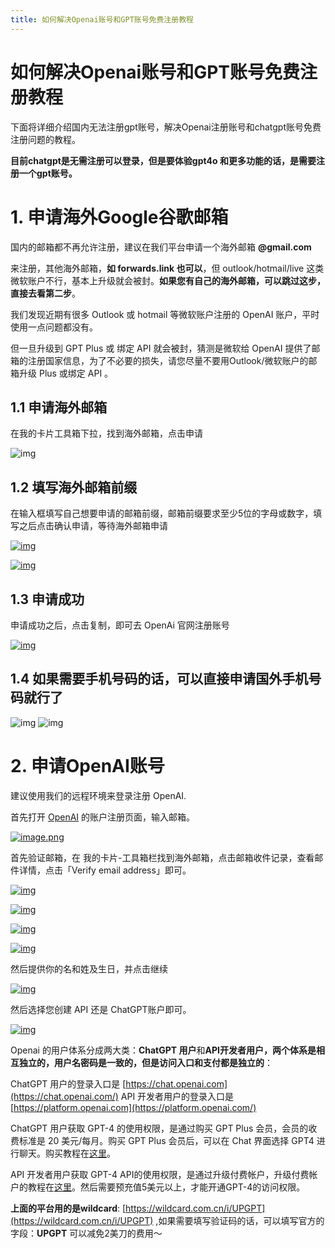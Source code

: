 ```yaml
---
title: 如何解决Openai账号和GPT账号免费注册教程
---
```


# 如何解决Openai账号和GPT账号免费注册教程

下面将详细介绍国内无法注册gpt账号，解决Openai注册账号和chatgpt账号免费注册问题的教程。

**目前chatgpt是无需注册可以登录，但是要体验gpt4o 和更多功能的话，是需要注册一个gpt账号。**

# 1. 申请**海外Google谷歌邮箱**

国内的邮箱都不再允许注册，建议在我们平台申请一个海外邮箱 **@gmail.com**

来注册，其他海外邮箱，**如  forwards.link 也可以**，但 outlook/hotmail/live 这类微软账户不行，基本上升级就会被封。**如果您有自己的海外邮箱，可以跳过这步，直接去看第二步**。

我们发现近期有很多 Outlook 或 hotmail 等微软账户注册的 OpenAI 账户，平时使用一点问题都没有。

 但一旦升级到 GPT Plus 或 绑定 API 就会被封，猜测是微软给 OpenAI 提供了邮箱的注册国家信息，为了不必要的损失，请您尽量不要用Outlook/微软账户的邮箱升级 Plus 或绑定 API 。


## 1.1 申请海外邮箱

在我的卡片工具箱下拉，找到海外邮箱，点击申请

![img](https://pic1.zhimg.com/80/v2-21af598687debc94ab9c0786d8e6ce30_720w.png)

 

## 1.2 填写海外邮箱前缀 

在输入框填写自己想要申请的邮箱前缀，邮箱前缀要求至少5位的字母或数字，填写之后点击确认申请，等待海外邮箱申请

[![img](https://downloads.intercomcdn.com/i/o/933392117/59d6b7735d5bb29c0a3972d0/image.png)](https://downloads.intercomcdn.com/i/o/933392117/59d6b7735d5bb29c0a3972d0/image.png)

 

[![img](https://downloads.intercomcdn.com/i/o/933392939/c05e1f10d49c12e3ebf35e9d/image.png)](https://downloads.intercomcdn.com/i/o/933392939/c05e1f10d49c12e3ebf35e9d/image.png)

 

## 1.3 申请成功

申请成功之后，点击复制，即可去 OpenAi 官网注册账号

[![img](https://downloads.intercomcdn.com/i/o/933397690/e2c9510701a3c2171318bb4a/image.png)](https://downloads.intercomcdn.com/i/o/933397690/e2c9510701a3c2171318bb4a/image.png)


## 1.4 如果需要手机号码的话，可以直接申请国外手机号码就行了

![img](https://picx.zhimg.com/80/v2-769082a9656547b708b045d6760dde2a_720w.png)
![img](https://picx.zhimg.com/80/v2-95fca01512aa7bbec7dc1732b77a274a_720w.png)
 


# 2. 申请OpenAI账号

建议使用我们的远程环境来登录注册 OpenAI.


首先打开 [OpenAI](https://platform.openai.com/signup) 的账户注册页面，输入邮箱。

 

[![image.png](https://wildcard-b0518949163b.intercom-attachments-1.com/i/o/785427440/289bb339db4830393b460876/chatgpt-3.png)](https://wildcard-b0518949163b.intercom-attachments-1.com/i/o/785427440/289bb339db4830393b460876/chatgpt-3.png)

 

首先验证邮箱，在 我的卡片-工具箱栏找到海外邮箱，点击邮箱收件记录，查看邮件详情，点击「Verify email address」即可。

[![img](https://downloads.intercomcdn.com/i/o/933408659/05ddb79ecfc2075f754d056a/image.png)](https://downloads.intercomcdn.com/i/o/933408659/05ddb79ecfc2075f754d056a/image.png)

[![img](https://downloads.intercomcdn.com/i/o/933411440/9886a9d05ac5bf77e6319dc5/image.png)](https://downloads.intercomcdn.com/i/o/933411440/9886a9d05ac5bf77e6319dc5/image.png)

[![img](https://downloads.intercomcdn.com/i/o/933410861/538dfc44520de5c77d4f6154/image.png)](https://downloads.intercomcdn.com/i/o/933410861/538dfc44520de5c77d4f6154/image.png)

[![img](https://downloads.intercomcdn.com/i/o/933411969/3ad41d5d798304db2bad57dc/image.png)](https://downloads.intercomcdn.com/i/o/933411969/3ad41d5d798304db2bad57dc/image.png)


然后提供你的名和姓及生日，并点击继续

[![img](https://downloads.intercomcdn.com/i/o/838845488/7197c3aed39a11c6f7f55201/%E6%88%AA%E5%B1%8F2023-09-26+12.23.19.png)](https://downloads.intercomcdn.com/i/o/838845488/7197c3aed39a11c6f7f55201/截屏2023-09-26+12.23.19.png)

然后选择您创建 API 还是 ChatGPT账户即可。

[![img](https://downloads.intercomcdn.com/i/o/890061104/aa5fde7fae042b7c094bcbca/Screenshot+2023-11-22+at+11.57.54.png)](https://downloads.intercomcdn.com/i/o/890061104/aa5fde7fae042b7c094bcbca/Screenshot+2023-11-22+at+11.57.54.png)

Openai 的用户体系分成两大类：**ChatGPT 用户**和**API开发者用户，两个体系是相互独立的，用户名密码是一致的，但是访问入口和支付都是独立的**：

ChatGPT 用户的登录入口是 [https://chat.openai.com](https://chat.openai.com/)
API 开发者用户的登录入口是 [https://platform.openai.com](https://platform.openai.com/)

 

ChatGPT 用户获取 GPT-4 的使用权限，是通过购买 GPT Plus 会员，会员的收费标准是 20 美元/每月。购买 GPT Plus 会员后，可以在 Chat 界面选择 GPT4 进行聊天。购买教程在[这里](https://openssora.com/upgrade-chatgpt-to-plus)。

 

API 开发者用户获取 GPT-4 API的使用权限，是通过升级付费帐户，升级付费帐户的教程在[这里](https://openssora.com/openai-api-绑卡及-key-申请教程/)。然后需要预充值5美元以上，才能开通GPT-4的访问权限。



**上面的平台用的是wildcard**: [https://wildcard.com.cn/i/UPGPT](https://wildcard.com.cn/i/UPGPT) ,如果需要填写验证码的话，可以填写官方的字段：**UPGPT**  可以减免2美刀的费用～

